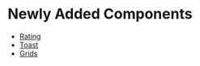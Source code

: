 # Newly Added Components

- [Rating](https://deploy-preview-11--adorn-ui.netlify.app/adornui-documentation/rating.html)
- [Toast](https://deploy-preview-11--adorn-ui.netlify.app/adornui-documentation/toast.html)
- [Grids](https://deploy-preview-11--adorn-ui.netlify.app/adornui-documentation/grid.html)